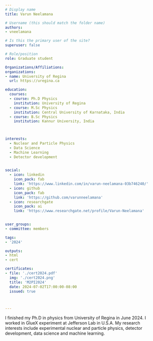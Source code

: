 ```yaml
---
# Display name
title: Varun Neelamana

# Username (this should match the folder name)
authors:
- vneelamana

# Is this the primary user of the site?
superuser: false

# Role/position
role: Graduate student

Organizations/Affiliations:
organizations:
- name: University of Regina
  url: https://uregina.ca

education:
  courses:
  - course: Ph.D Physics
    institution: University of Regina
  - course: M.Sc Physics
    institution: Central University of Karnataka, India
  - course: B.Sc Physics
    institution: Kannur University, India
  


interests:
  - Nuclear and Particle Physics
  - Data Science
  - Machine Learning
  - Detector development
  

social:
  - icon: linkedin
    icon_pack: fab
    link: 'https://www.linkedin.com/in/varun-neelamana-03b746240/'
  - icon: github
    icon_pack: fab
    link: 'https://github.com/varunneelamana'
  - icon: researchgate
    icon_pack: ai
    link: 'https://www.researchgate.net/profile/Varun-Neelamana'
   

user_groups:
- committee: members

tags:
- '2024'

outputs:
- html
- cert

certificates:
- file: './cert2024.pdf'
  img: './cert2024.png'
  title: 'M2PI2024'
  date: 2024-07-02T17:00:00-08:00
  issued: true



---
```


I finished my Ph.D in physics from University of Regina in June 2024.  I worked in GlueX experiment at Jefferson Lab in U.S.A. My research interests include experimental nuclear and particle physics, detector development, data science and machine learning.
